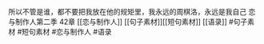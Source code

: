 所以不管是谁，都不要把我放在他的规矩里，我永远的周棋洛，永远是我自己
恋与制作人第二季 42章
[[恋与制作人]] [[句子素材]][[短句素材]] [[语录]] #句子素材 #短句素材 #恋与制作人 #语录 



